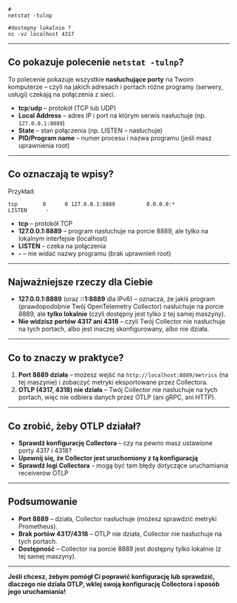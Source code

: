
```
#
netstat -tulnp

#dostepny lokalnie ?
nc -vz localhost 4317
```

---

## Co pokazuje polecenie `netstat -tulnp`?

To polecenie pokazuje wszystkie **nasłuchujące porty** na Twoim komputerze – czyli na jakich adresach i portach różne programy (serwery, usługi) czekają na połączenia z sieci.

- **tcp**/**udp** – protokół (TCP lub UDP)
- **Local Address** – adres IP i port na którym serwis nasłuchuje (np. `127.0.0.1:8889`)
- **State** – stan połączenia (np. LISTEN – nasłuchuje)
- **PID/Program name** – numer procesu i nazwa programu (jeśli masz uprawnienia root)

---

## Co oznaczają te wpisy?

Przykład:
```
tcp        0      0 127.0.0.1:8889          0.0.0.0:*               LISTEN      -
```
- **tcp** – protokół TCP
- **127.0.0.1:8889** – program nasłuchuje na porcie 8889, ale tylko na lokalnym interfejsie (localhost)
- **LISTEN** – czeka na połączenia
- **-** – nie widać nazwy programu (brak uprawnień root)

---

## Najważniejsze rzeczy dla Ciebie

- **127.0.0.1:8889** (oraz **::1:8889** dla IPv6) – oznacza, że jakiś program (prawdopodobnie Twój OpenTelemetry Collector) nasłuchuje na porcie 8889, ale **tylko lokalnie** (czyli dostępny jest tylko z tej samej maszyny).
- **Nie widzisz portów 4317 ani 4318** – czyli Twój Collector nie nasłuchuje na tych portach, albo jest inaczej skonfigurowany, albo nie działa.

---

## Co to znaczy w praktyce?

1. **Port 8889 działa** – możesz wejść na `http://localhost:8889/metrics` (na tej maszynie) i zobaczyć metryki eksportowane przez Collectora.
2. **OTLP (4317, 4318) nie działa** – Twój Collector nie nasłuchuje na tych portach, więc nie odbiera danych przez OTLP (ani gRPC, ani HTTP).

---

## Co zrobić, żeby OTLP działał?

- **Sprawdź konfigurację Collectora** – czy na pewno masz ustawione porty 4317 i 4318?
- **Upewnij się, że Collector jest uruchomiony z tą konfiguracją**
- **Sprawdź logi Collectora** – mogą być tam błędy dotyczące uruchamiania receiverów OTLP

---

## Podsumowanie

- **Port 8889** – działa, Collector nasłuchuje (możesz sprawdzić metryki Prometheus).
- **Brak portów 4317/4318** – OTLP nie działa, Collector nie nasłuchuje na tych portach.
- **Dostępność** – Collector na porcie 8889 jest dostępny tylko lokalnie (z tej samej maszyny).

---

**Jeśli chcesz, żebym pomógł Ci poprawić konfigurację lub sprawdzić, dlaczego nie działa OTLP, wklej swoją konfigurację Collectora i sposób jego uruchamiania!**